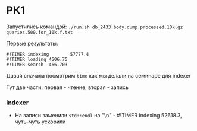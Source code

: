 # РК1

Запустились командой: `./run.sh db_2433.body.dump.processed.10k.gz queries.500.for_10k.f.txt`

Первые результаты:
```
#!TIMER indexing        57777.4
#!TIMER loading 4506.75
#!TIMER search  466.703
```

Давай сначала посмотрим `time` как мы делали на семинаре для indexer

Тут две части: первая - чтение, вторая - запись

### indexer
- На записи заменили `std::endl` на "\n" - #!TIMER indexing        52618.3, чуть-чуть ускорили 

